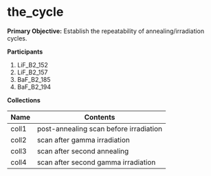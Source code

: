 # the_cycle

**Primary Objective:** Establish the repeatability of annealing/irradiation cycles.

**Participants**
1. LiF_B2_152
2. LiF_B2_157
3. BaF_B2_185
4. BaF_B2_194

**Collections**

Name | Contents
--- | ---
coll1 | post-annealing scan before irradiation
coll2 | scan after gamma irradiation
coll3 | scan after second annealing
coll4 | scan after second gamma irradiation